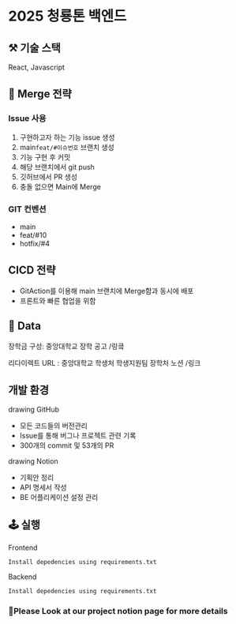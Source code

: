 # 2025 청룡톤 백엔드

## ⚒️ 기술 스택

React, Javascript

## 🎋 Merge 전략

### Issue 사용
1. 구현하고자 하는 기능 issue 생성
2. main`feat/#이슈번호` 브랜치 생성 
3. 기능 구현 후 커밋
4. 해당 브랜치에서 git push
5. 깃허브에서 PR 생성
7. 충돌 없으면 Main에 Merge

### GIT 컨벤션
- main
- feat/#10
- hotfix/#4

## CICD 전략
- GitAction를 이용해 main 브랜치에 Merge함과 동시에 배포
- 프론트와 빠른 협업을 위함

## 💾 Data
장학금 구성:
중앙대학교 장학 공고
/링킄

리다이렉트 URL :
중앙대학교 학생처 학생지원팀 장학처 노션 
/링크

## 개발 환경

drawing GitHub
- 모든 코드들의 버전관리
- Issue를 통해 버그나 프로젝트 관련 기록
- 300개의 commit 및 53개의 PR

drawing Notion
- 기획안 정리
- API 명세서 작성
- BE 어플리케이션 설정 관리


## 🕹️ 실행
Frontend

    Install depedencies using requirements.txt

Backend

    Install depedencies using requirements.txt

### 📌Please Look at our project notion page for more details

